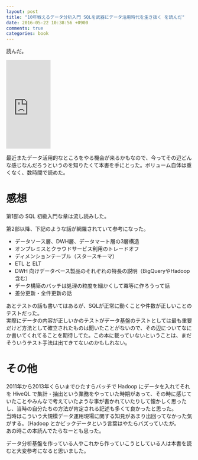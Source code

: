```yaml
---
layout: post
title: "10年戦えるデータ分析入門 SQLを武器にデータ活用時代を生き抜く を読んだ"
date: 2016-05-22 10:38:56 +0900
comments: true
categories: book
---
```


読んだ。  

<iframe src="http://rcm-fe.amazon-adsystem.com/e/cm?t=takadayuichi-22&o=9&p=8&l=as1&asins=4797376279&ref=qf_sp_asin_til&fc1=000000&IS2=1&lt1=_blank&m=amazon&lc1=0000FF&bc1=000000&bg1=FFFFFF&f=ifr" style="width:120px;height:240px;" scrolling="no" marginwidth="0" marginheight="0" frameborder="0"></iframe>

最近またデータ活用的なところをやる機会が来るかもなので、今ってその辺どんな感じなんだろうというのを知りたくて本書を手にとった。ボリューム自体は重くなく、数時間で読めた。  

# 感想
第1部の SQL 初級入門な章は流し読みした。  

第2部以降、下記のような話が網羅されていて参考になった。  

- データソース層、DWH層、データマート層の3層構造
- オンプレミスとクラウドサービス利用のトレードオフ
- ディメンションテーブル（スタースキーマ）
- ETL と ELT
- DWH 向けデータベース製品のそれぞれの特長の説明（BigQueryやHadoop含む）
- データ構築のバッチは処理の粒度を細かくして冪等に作ろうって話
- 差分更新・全件更新の話

あとテストの話も書いてはあるが、SQLが正常に動くことや件数が正しいことのテストだった。  
実際にデータの内容が正しいかのテストがデータ基盤のテストとしては最も重要だけど方法として確立されたものは聞いたことがないので、その辺についてなにか書いてくれてることを期待してた。この本に載っていないということは、まだそういうテスト手法は出てきてないのかもしれない。  


# その他
2011年から2013年くらいまでひたすらバッチで Hadoop にデータを入れてそれを HiveQL で集計・抽出という業務をやっていた時期があって、その時に感じていたことやみんなで考えていたような事が書かれていたりして懐かしく思ったし、当時の自分たちの方法が肯定される記述も多くて良かったと思った。  
当時はこういう大規模データ運用現場に関する知見があまり出回ってなかった気がする。（Hadoop とかビックデータという言葉はやたらバズっていたが。  
あの時この本読んでたらなーとも思った。  

データ分析基盤を作っている人やこれから作っていこうとしている人は本書を読むと大変参考になると思いました。
